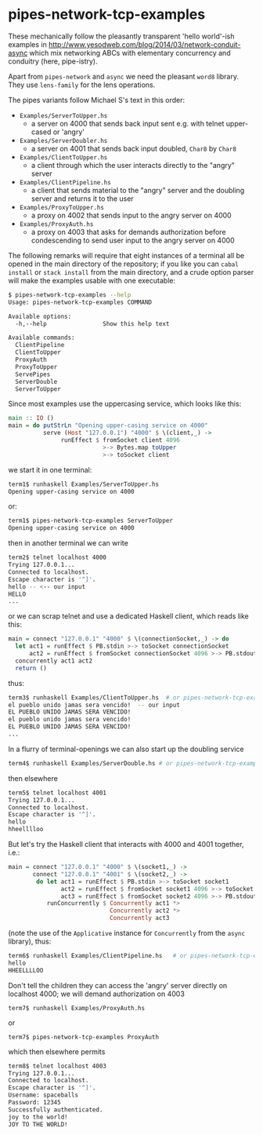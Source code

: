 pipes-network-tcp-examples
==========================

These mechanically follow the pleasantly
transparent 'hello world'-ish examples in
http://www.yesodweb.com/blog/2014/03/network-conduit-async
which mix networking ABCs with elementary
concurrency and conduitry (here, pipe-istry).

Apart from `pipes-network` and `async` we need the pleasant
`word8` library. They use `lens-family` for the lens operations.

The pipes variants follow Michael S's text in this
order:

-   `Examples/ServerToUpper.hs`
    -   a server on 4000 that sends back input sent e.g. with telnet
        upper-cased or 'angry'
-   `Examples/ServerDoubler.hs`
    -   a server on 4001 that sends back 
        input doubled, `Char8` by `Char8`
-   `Examples/ClientToUpper.hs`
    -   a client through which the user interacts
        directly to the "angry" server 
-   `Examples/ClientPipeline.hs`
    -   a client that sends material to the
        "angry" server and the doubling server and
        returns it to the user
-   `Examples/ProxyToUpper.hs`
    -   a proxy on 4002 that sends input to the
        angry server on 4000
-   `Examples/ProxyAuth.hs`
    -   a proxy on 4003 that asks for demands
        authorization before condescending to send
        user input to the angry server on 4000

The following remarks will require that eight
instances of a terminal all be opened in the main
directory of the repository; if you like you can
`cabal install` or `stack install` from the main directory, and a
crude option parser will make the examples usable with
one executable:
```bash
$ pipes-network-tcp-examples --help
Usage: pipes-network-tcp-examples COMMAND

Available options:
  -h,--help                Show this help text

Available commands:
  ClientPipeline
  ClientToUpper
  ProxyAuth
  ProxyToUpper
  ServePipes
  ServerDouble
  ServerToUpper
```

Since most examples use the uppercasing service,
which looks like this:

```haskell
main :: IO ()
main = do putStrLn "Opening upper-casing service on 4000"
          serve (Host "127.0.0.1") "4000" $ \(client,_) -> 
               runEffect $ fromSocket client 4096
                           >-> Bytes.map toUpper
                           >-> toSocket client
```

we start it in one terminal:
```bash
term1$ runhaskell Examples/ServerToUpper.hs
Opening upper-casing service on 4000
```
or:
```bash
term1$ pipes-network-tcp-examples ServerToUpper
Opening upper-casing service on 4000
```
then in another terminal we can write
```bash
term2$ telnet localhost 4000
Trying 127.0.0.1...
Connected to localhost.
Escape character is '^]'.
hello -- <-- our input
HELLO
...
```
or we can scrap telnet and use a dedicated Haskell client, which reads like this:
```haskell
main = connect "127.0.0.1" "4000" $ \(connectionSocket,_) -> do
  let act1 = runEffect $ PB.stdin >-> toSocket connectionSocket
      act2 = runEffect $ fromSocket connectionSocket 4096 >-> PB.stdout
  concurrently act1 act2 
  return ()
```
thus:
```bash
term3$ runhaskell Examples/ClientToUpper.hs  # or pipes-network-tcp-examples ClientToUpper
el pueblo unido jamas sera vencido!  -- our input
EL PUEBLO UNIDO JAMAS SERA VENCIDO!
el pueblo unido jamas sera vencido!
EL PUEBLO UNIDO JAMAS SERA VENCIDO!
...
```

In a flurry of terminal-openings we can also start
up the doubling service

```bash
term4$ runhaskell Examples/ServerDouble.hs # or pipes-network-tcp-examples ServerDouble
```
then elsewhere
```bash
term5$ telnet localhost 4001
Trying 127.0.0.1...
Connected to localhost.
Escape character is '^]'.
hello
hheelllloo
```
But let's try the Haskell client that interacts with 4000 and 4001 together,
i.e.:
```haskell
main = connect "127.0.0.1" "4000" $ \(socket1,_) ->
       connect "127.0.0.1" "4001" $ \(socket2,_) ->
        do let act1 = runEffect $ PB.stdin >-> toSocket socket1
               act2 = runEffect $ fromSocket socket1 4096 >-> toSocket socket2
               act3 = runEffect $ fromSocket socket2 4096 >-> PB.stdout
           runConcurrently $ Concurrently act1 *>
                             Concurrently act2 *>
                             Concurrently act3
```
(note the use of the `Applicative` instance for `Concurrently` from the
`async` library), thus:
```bash
term6$ runhaskell Examples/ClientPipeline.hs   # or pipes-network-tcp-examples ClientPipeline
hello
HHEELLLLOO
```

Don't tell the children they can access the
'angry' server directly on localhost 4000; we will
demand authorization on 4003

`term7$ runhaskell Examples/ProxyAuth.hs`

or

`term7$ pipes-network-tcp-examples ProxyAuth`

which then elsewhere permits
```bash
term8$ telnet localhost 4003
Trying 127.0.0.1...
Connected to localhost.
Escape character is '^]'.
Username: spaceballs
Password: 12345
Successfully authenticated.
joy to the world!
JOY TO THE WORLD!
```
